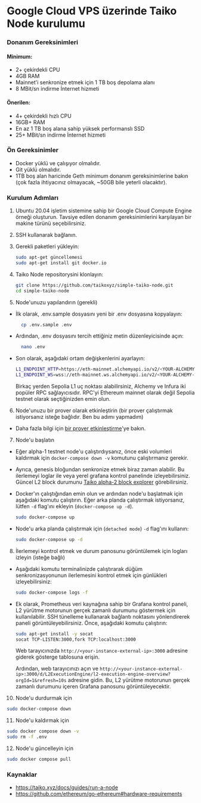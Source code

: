 # Google Cloud VPS üzerinde Taiko Node kurulumu

### Donanım Gereksinimleri

#### Minimum:

- 2+ çekirdekli CPU
- 4GB RAM
- Mainnet'i senkronize etmek için 1 TB boş depolama alanı
- 8 MBit/sn indirme İnternet hizmeti

#### Önerilen:

- 4+ çekirdekli hızlı CPU
- 16GB+ RAM
- En az 1 TB boş alana sahip yüksek performanslı SSD
- 25+ MBit/sn indirme İnternet hizmeti

### Ön Gereksinimler

- Docker yüklü ve çalışıyor olmalıdır.
- Git yüklü olmalıdır.
- 1TB boş alan haricinde Geth minimum donanım gereksinimlerine bakın (çok fazla ihtiyacınız olmayacak, ~50GB bile yeterli olacaktır).

### Kurulum Adımları

1. Ubuntu 20.04 işletim sistemine sahip bir Google Cloud Compute Engine örneği oluşturun. Tavsiye edilen donanım gereksinimlerini karşılayan bir makine türünü seçebilirsiniz.

2. SSH kullanarak bağlanın.

3. Gerekli paketleri yükleyin:

   ```bash
   sudo apt-get güncellemesi
   sudo apt-get install git docker.io
   ```

4. Taiko Node repositorysini klonlayın:

   ```bash
   git clone https://github.com/taikoxyz/simple-taiko-node.git
   cd simple-taiko-node
   ```

5. Node'unuzu yapılandırın (gerekli)

- İlk olarak, .env.sample dosyasını yeni bir .env dosyasına kopyalayın:

  ```bash
    cp .env.sample .env
  ```

- Ardından, .env dosyasını tercih ettiğiniz metin düzenleyicisinde açın:

  ```bash
    nano .env
  ```

- Son olarak, aşağıdaki ortam değişkenlerini ayarlayın:

  ```bash
  L1_ENDPOINT_HTTP=https://eth-mainnet.alchemyapi.io/v2/<YOUR-ALCHEMY-API-KEY>
  L1_ENDPOINT_WS=wss://eth-mainnet.ws.alchemyapi.io/v2/<YOUR-ALCHEMY-API-KEY>
  ```

  Birkaç yerden Sepolia L1 uç noktası alabilirsiniz, Alchemy ve Infura iki popüler RPC sağlayıcısıdır. RPC'yi Ethereum mainnet olarak değil Sepolia testnet olarak seçtiğinizden emin olun.

6. Node'unuzu bir prover olarak etkinleştirin (bir prover çalıştırmak istiyorsanız isteğe bağlıdır. Ben bu adımı yapmadım)

- Daha fazla bilgi için [bir prover etkinleştirme](https://taiko.xyz/docs/guides/enable-a-prover)'ye bakın.

7. Node'u başlatın

- Eğer alpha-1 testnet node'u çalıştırdıysanız, önce eski volumleri kaldırmak için `docker-compose down -v` komutunu çalıştırmanız gerekir.

- Ayrıca, genesis bloğundan senkronize etmek biraz zaman alabilir. Bu ilerlemeyi loglar ile veya yerel grafana  kontrol panelinde izleyebilirsiniz. Güncel L2 block durumunu [Taiko alpha-2 block explorer](https://explorer.a2.taiko.xyz) görebilirsiniz.

- Docker'ın çalıştığından emin olun ve ardından node'u başlatmak için aşağıdaki komutu çalıştırın. Eğer arka planda çalıştırmak istiyorsanız, lütfen `-d` flag'ını ekleyin (`docker-compose up -d`).

  ```bash
  sudo docker-compose up
  ```

- Node'u arka planda çalıştırmak için (`detached mode`) `-d` flag'ını kullanın:

  ```bash
  sudo docker-compose up -d
  ```

8. İlerlemeyi kontrol etmek ve durum panosunu görüntülemek için logları izleyin (isteğe bağlı)

- Aşağıdaki komutu terminalinizde çalıştırarak düğüm senkronizasyonunun ilerlemesini kontrol etmek için günlükleri izleyebilirsiniz:

  ```bash
  sudo docker-compose logs -f
  ```

- Ek olarak, Prometheus veri kaynağına sahip bir Grafana kontrol paneli, L2 yürütme motorunun gerçek zamanlı durumunu göstermek için kullanılabilir. SSH tünelleme kullanarak bağlantı noktasını yönlendirerek paneli görüntüleyebilirsiniz. Önce, aşağıdaki komutu çalıştırın:

    ```bash
    sudo apt-get install -y socat
    socat TCP-LISTEN:3000,fork TCP:localhost:3000
    ```

  Web tarayıcınızda `http://<your-instance-external-ip>:3000` adresine giderek gösterge tablosuna erişin.

  Ardından, web tarayıcınızı açın ve `http://<your-instance-external-ip>:3000/d/L2ExecutionEngine/l2-execution-engine-overview?orgId=1&refresh=10s` adresine gidin. Bu, L2 yürütme motorunun gerçek zamanlı durumunu içeren Grafana panosunu görüntüleyecektir.

10. Node'u durdurmak için

```bash
sudo docker-compose down
```

11. Node'u kaldırmak için

```bash
sudo docker compose down -v
sudo rm -f .env
```

12. Node'u güncelleyin için

```bash
sudo docker compose pull
```


### Kaynaklar

- https://taiko.xyz/docs/guides/run-a-node
- https://github.com/ethereum/go-ethereum#hardware-requirements
